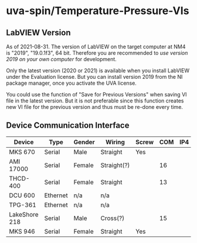 # uva-spin/Temperature-Pressure-VIs

## LabVIEW Version

As of 2021-08-31.
The version of LabVIEW on the target computer at NM4 is "2019", "19.0.1f3", 64 bit.
Therefore you are recommended to *use version 2019 on your own computer* for development.

Only the latest version (2020 or 2021) is available when you install LabVIEW under the Evaluation license.
But you can install version 2019 from the NI package manager, once you activate the UVA license.

You could use the function of "Save for Previous Versions" when saving VI file in the latest version.
But it is not preferable since this function creates new VI file for the previous version and thus must be re-done every time.


## Device Communication Interface

| Device        | Type     | Gender | Wiring      | Screw | COM | IP4 |
| ------------- | -------- | ------ | ----------- | ----- | --- | --- |
| MKS 670       | Serial   | Male   | Straight    | Yes   |     |     |
| AMI 17000     | Serial   | Female | Straight(?) |       | 16  |     |
| THCD-400      | Serial   | Female | Straight    |       | 13  |     |
| DCU 600       | Ethernet | n/a    | n/a         |       |     |     |
| TPG-361       | Ethernet | n/a    | n/a         |       |     |     |
| LakeShore 218 | Serial   | Male   | Cross(?)    |       | 15  |     |
| MKS 946       | Serial   | Female | Straight    | Yes   |     |     |

